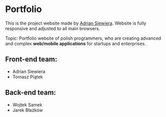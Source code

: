 # Portfolio

This is the project website made by [Adrian Siewiera](https://www.linkedin.com/in/adrian-siewiera/). Website is fully responsive and adjusted to all main browsers.

Topic: Portfolio website of polish programmers, who are creating advanced and complex **web/mobile applications** for startups and enterprises.

## Front-end team:
- Adrian Siewiera
- Tomasz Piątek

## Back-end team:
- Wojtek Samek
- Jarek Błażków